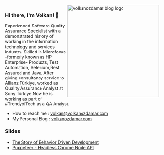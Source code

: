 <img align="right" src="https://volkanozdamar.com/images/Logo.png" alt="volkanozdamar blog logo" width=300px height=300px />

### Hi there, I'm Volkan! 🌋

Experienced Software Quality Assurance Specialist with a demonstrated history of working in the information technology and services industry. Skilled in Microfocus  -formerly known as HP Enterprise- Products, Test Automation, Selenium,Rest Assured and Java. After giving consultancy service to Allianz Türkiye, worked as Quality Assurance Analyst at Sony Türkiye.Now he is working as part of #TrendyolTech as a QA Analyst.

-   How to reach me : volkan@volkanozdamar.com 
-   My Personal Blog : <a href="https://volkanozdamar.com">volkanozdamar.com</a>

### Slides

-  [The Story of Behavior Driven Development](https://volkanozdamar.com/slides/BDD/trendyol/)
-  [Puppeteer - Headless Chrome Node API](https://volkanozdamar.com/slides/puppeteer/sony/Puppeteer.pptx)
